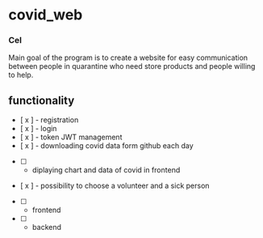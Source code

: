 # covid_web

### Cel
Main goal of the program is to create a website for easy communication between people in quarantine who need store products and people willing to help. 

## functionality 
  - [ x ] - registration
  - [ x ] - login
  - [ x ] - token JWT management 
  - [ x ] - downloading covid data form github each day
  - [ ] - diplaying chart and data of covid in frontend
  - [ x ] - possibility to choose a volunteer and a sick person 
  - [  ] - frontend
  - [  ] - backend
  
